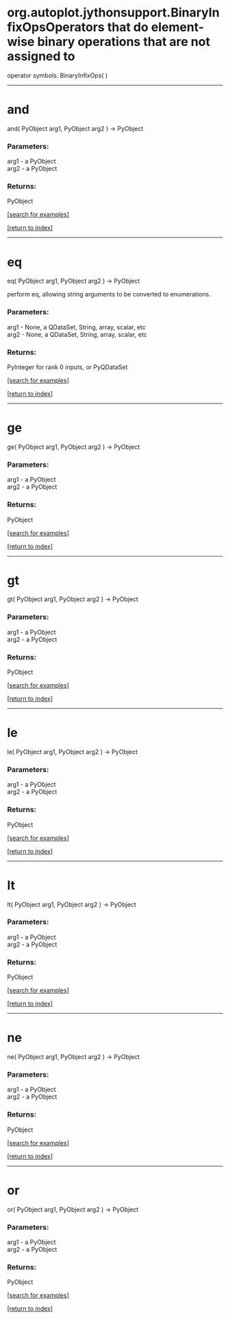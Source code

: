 # org.autoplot.jythonsupport.BinaryInfixOpsOperators that do element-wise binary operations that are not assigned to
 operator symbols.
BinaryInfixOps( )


***
<a name="and"></a>
# and
and( PyObject arg1, PyObject arg2 ) &rarr; PyObject



### Parameters:
arg1 - a PyObject
<br>arg2 - a PyObject

### Returns:
PyObject


<a href="https://github.com/autoplot/dev/search?q=and&unscoped_q=and">[search for examples]</a>

<a href="https://github.com/autoplot/documentation/blob/master/javadoc/index-all.md">[return to index]</a>

***
<a name="eq"></a>
# eq
eq( PyObject arg1, PyObject arg2 ) &rarr; PyObject

perform eq, allowing string arguments to be converted to enumerations.

### Parameters:
arg1 - None, a QDataSet, String, array, scalar, etc
<br>arg2 - None, a QDataSet, String, array, scalar, etc

### Returns:
PyInteger for rank 0 inputs, or PyQDataSet

<a href="https://github.com/autoplot/dev/search?q=eq&unscoped_q=eq">[search for examples]</a>

<a href="https://github.com/autoplot/documentation/blob/master/javadoc/index-all.md">[return to index]</a>

***
<a name="ge"></a>
# ge
ge( PyObject arg1, PyObject arg2 ) &rarr; PyObject



### Parameters:
arg1 - a PyObject
<br>arg2 - a PyObject

### Returns:
PyObject


<a href="https://github.com/autoplot/dev/search?q=ge&unscoped_q=ge">[search for examples]</a>

<a href="https://github.com/autoplot/documentation/blob/master/javadoc/index-all.md">[return to index]</a>

***
<a name="gt"></a>
# gt
gt( PyObject arg1, PyObject arg2 ) &rarr; PyObject



### Parameters:
arg1 - a PyObject
<br>arg2 - a PyObject

### Returns:
PyObject


<a href="https://github.com/autoplot/dev/search?q=gt&unscoped_q=gt">[search for examples]</a>

<a href="https://github.com/autoplot/documentation/blob/master/javadoc/index-all.md">[return to index]</a>

***
<a name="le"></a>
# le
le( PyObject arg1, PyObject arg2 ) &rarr; PyObject



### Parameters:
arg1 - a PyObject
<br>arg2 - a PyObject

### Returns:
PyObject


<a href="https://github.com/autoplot/dev/search?q=le&unscoped_q=le">[search for examples]</a>

<a href="https://github.com/autoplot/documentation/blob/master/javadoc/index-all.md">[return to index]</a>

***
<a name="lt"></a>
# lt
lt( PyObject arg1, PyObject arg2 ) &rarr; PyObject



### Parameters:
arg1 - a PyObject
<br>arg2 - a PyObject

### Returns:
PyObject


<a href="https://github.com/autoplot/dev/search?q=lt&unscoped_q=lt">[search for examples]</a>

<a href="https://github.com/autoplot/documentation/blob/master/javadoc/index-all.md">[return to index]</a>

***
<a name="ne"></a>
# ne
ne( PyObject arg1, PyObject arg2 ) &rarr; PyObject



### Parameters:
arg1 - a PyObject
<br>arg2 - a PyObject

### Returns:
PyObject


<a href="https://github.com/autoplot/dev/search?q=ne&unscoped_q=ne">[search for examples]</a>

<a href="https://github.com/autoplot/documentation/blob/master/javadoc/index-all.md">[return to index]</a>

***
<a name="or"></a>
# or
or( PyObject arg1, PyObject arg2 ) &rarr; PyObject



### Parameters:
arg1 - a PyObject
<br>arg2 - a PyObject

### Returns:
PyObject


<a href="https://github.com/autoplot/dev/search?q=or&unscoped_q=or">[search for examples]</a>

<a href="https://github.com/autoplot/documentation/blob/master/javadoc/index-all.md">[return to index]</a>

